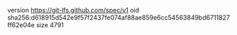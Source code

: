 version https://git-lfs.github.com/spec/v1
oid sha256:d618915d542e9f57f2437fe074af88ae859e6cc54563849bd6711827ff62e04e
size 4791
